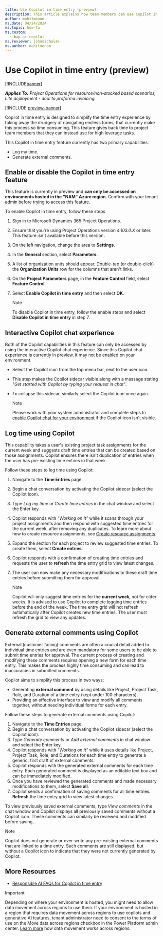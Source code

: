 ```yaml
---
title: Use Copilot in time entry (preview)
description: This article explains how team members can use Copilot in time entry to complete their time entry each week.
author: mohitmenon
ms.date: 04/24/2024
ms.topic: how-to
ms.custom: 
  - bap-ai-copilot 
ms.reviewer: johnmichalak
ms.author: mohitmenon
---
```


# Use Copilot in time entry (preview)

[!INCLUDE[banner](../includes/banner.md)]

_**Applies To:** Project Operations for resource/non-stocked based scenarios, Lite deployment - deal to proforma invoicing._

[!INCLUDE [preview-banner](../includes/preview-banner.md)]

Copilot in time entry is designed to simplify the time entry experience by taking away the drudgery of navigating endless forms, that currently make this process so time consuming. This feature gives back time to project team members that they can instead use for high leverage tasks.

This Copilot in time entry feature currently has two primary capabilities:

- Log my time.
- Generate external comments.

## Enable or disable the Copilot in time entry feature

This feature is currently in preview and **can only be accessed on environments hosted in the "NAM" Azure region**. Confirm with your tenant admin before trying to access this feature.

To enable Copilot in time entry, follow these steps.

1. Sign in to Microsoft Dynamics 365 Project Operations.
1. Ensure that you're using Project Operations version _4.103.0.X_ or later. This feature isn't available before this version.
1. On the left navigation, change the area to **Settings**.
1. In the **General** section, select **Parameters**.
1. A list of organization units should appear. Double-tap (or double-click) the **Organization Units** row for the columns that aren't links.
1. On the **Project Parameters** page, in the **Feature Control** field, select **Feature Control**.
1. Select **Enable Copilot in time entry** and then select **OK**.

   > [!NOTE]
   > To disable Copilot in time entry, follow the enable steps and select **Disable Copilot in time entry** in step 7.

## Interactive Copilot chat experience

Both of the Copilot capabilities in this feature can only be accessed by using the interactive Copilot chat experience. Since this Copilot chat experience is currently in preview, it may not be enabled on your environment.

- Select the Copilot icon from the top menu bar, next to the user icon.
- This step makes the Copilot sidecar visible along with a message stating _"Get started with Copilot by typing your request in chat"_.
- To collapse this sidecar, similarly select the Copilot icon once again.

   > [!NOTE]
   > Please work with your system administrator and complete steps to [enable Copilot chat for your environment](/power-apps/maker/model-driven-apps/add-ai-copilot#enable-copilot-for-model-driven-apps-feature-for-your-environment) if the Copilot icon isn't visible.

## Log time using Copilot

This capability takes a user's existing project task assignments for the current week and suggests draft time entries that can be created based on those assignments. Copilot ensures there isn't duplication of entries when the user has pre-existing time entries in that week.

Follow these steps to log time using Copilot:

1. Navigate to the **Time Entries** page.
1. Begin a chat conversation by activating the Copilot sidecar (select the Copilot icon).
1. Type _Log my time_ or _Create time entries_ in the chat window and select the Enter key.
1. Copilot responds with _"Working on it"_ while it scans through your project assignments and then respond with suggested time entries for the current week, after removing any duplicates. To learn more about how to create resource assignments, see [Create resource assignments](../project-management/create-assignments.md).
1. Expand the section for each project to review suggested time entries. To create them, select **Create entries**.
1. Copilot responds with a confirmation of creating time entries and requests the user to **refresh** the time entry grid to view latest changes.
1. The user can now make any necessary modifications to these draft time entries before submitting them for approval.

   > [!NOTE]
   > Copilot will only suggest time entries for the **current week**, not for older weeks. It is advised to use Copilot to complete logging time entries before the end of the week.
   > The time entry grid will not refresh automatically after Copilot creates new time entries. The user must refresh the grid to view any updates.


## Generate external comments using Copilot

External (customer facing) comments are often a crucial detail added to individual time entries and are even mandatory for some users to be able to submit time entries for approval. The current process of creating and modifying these comments requires opening a new form for each time entry. This makes the process highly time consuming and can lead to inaccuracies in submitted comments. 

Copilot aims to simplify this process in two ways:
- Generating **external comment** by using details like Project, Project Task, Role, and Duration of a time entry (kept under 100 characters).
- Providing an effective interface to view and modify all comments together, without needing individual forms for each entry.

Follow these steps to generate external comments using Copilot:

1. Navigate to the **Time Entries** page.
1. Begin a chat conversation by activating the Copilot sidecar (select the Copilot icon).
1. Type _Generate comments_ or _Add external comments_ in chat window and select the Enter key.
1. Copilot responds with _"Working on it"_ while it uses details like Project, Project Task, Role, and Durations for each time entry to generate a generic, first draft of external comments.
1. Copilot responds with the generated external comments for each time entry. Each generated comment is displayed as an editable text box and can be immediately modified.
1. Once you have reviewed the generated comments and made necessary modifications to them, select **Save all**.
1. Copilot sends a confirmation of saving comments for all time entries.  **Refresh** the time entry grid to view latest changes.

To view previously saved external comments, type _View comments_ in the chat window and Copilot displays all previously saved comments without a Copilot icon. These comments can similarly be reviewed and modified before saving.
   

   > [!NOTE]
   > Copilot does not generate or over-write any pre-existing external comments that are linked to a time entry. Such comments are still displayed, but without a Copilot icon to indicate that they were not currently generated by Copilot.

  ## More Resources

- [Responsible AI FAQs for Copilot in time entry](../responsible-ai/copilot-in-time-entry-faqs.md)

> [!IMPORTANT]
Depending on where your environment is hosted, you might need to allow data movement across regions to use them. If your environment is hosted in a region that requires data movement across regions to use copilots and generative AI features, tenant administrator need to consent to the terms of use on the Move data across regions checkbox in the Power Platform admin center. [Learn more](/power-platform/admin/geographical-availability-copilot#enable-data-movement-across-regions) how data movement works across regions. 


